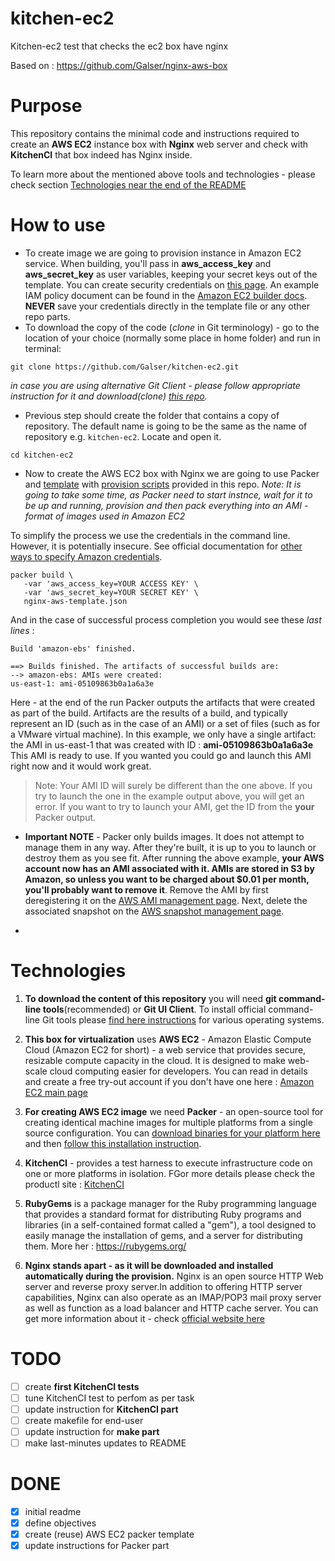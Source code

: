 # kitchen-ec2
Kitchen-ec2 test that checks the ec2 box have nginx

Based on : https://github.com/Galser/nginx-aws-box


# Purpose
This repository contains the minimal code and instructions required to create an **AWS EC2** instance box with **Nginx** web server and check with **KitchenCI** that box indeed has Nginx inside.

To learn more about the mentioned above tools and technologies -  please check section [Technologies near the end of the README](#technologies)


# How to use

- To create image we are going to provision instance in Amazon EC2 service. When building, you'll pass in **aws_access_key** and **aws_secret_key** as user variables, keeping your secret keys out of the template. You can create security credentials on [this page](https://console.aws.amazon.com/iam/home?#security_credential). An example IAM policy document can be found in the [Amazon EC2 builder docs](https://www.packer.io/docs/builders/amazon.html). **NEVER** save your credentials directly in the template file or any other repo parts.
- To download the copy of the code (*clone* in Git terminology) - go to the location of your choice (normally some place in home folder) and run in terminal:
 ```
 git clone https://github.com/Galser/kitchen-ec2.git
 ```
 *in case you are using alternative Git Client - please follow appropriate instruction for it and download(*clone*) [this repo](https://github.com/Galser/kitchen-ec2.git).*

- Previous step should create the folder that contains a copy of repository. The default name is going to be the same as the name of repository e.g. `kitchen-ec2`. Locate and open it.
 ```
 cd kitchen-ec2
 ```
- Now to create the AWS EC2 box with Nginx we are going to use Packer and [template](nginx-aws-template.json) with [provision scripts](scripts) provided in this repo.
*Note: It is going to take some time, as Packer need to start instnce, wait for it to be up and running, provision and then pack everything into an AMI - format of images used in Amazon EC2*

To simplify the process we use the credentials in the command line. However, it is potentially insecure. See official  documentation for [other ways to specify Amazon credentials](https://www.packer.io/docs/builders/amazon.html#specifying-amazon-credentials).
 ```
 packer build \
    -var 'aws_access_key=YOUR ACCESS KEY' \
    -var 'aws_secret_key=YOUR SECRET KEY' \ 
    nginx-aws-template.json
 ```
And in the case of successful process completion you would see these *last lines* :
 ```
 Build 'amazon-ebs' finished.

 ==> Builds finished. The artifacts of successful builds are:
 --> amazon-ebs: AMIs were created:
 us-east-1: ami-05109863b0a1a6a3e
 ```
Here - at the end of the run Packer outputs the artifacts that were created as part of the build. Artifacts are the results of a build, and typically represent an ID (such as in the case of an AMI) or a set of files (such as for a VMware virtual machine). In this example, we only have a single artifact: the AMI in us-east-1 that was created with ID  : **ami-05109863b0a1a6a3e** 
This AMI is ready to use. If you wanted you could go and launch this AMI right now and it would work great.

  > Note: Your AMI ID will surely be different than the one above. If you try to launch the one in the example output above, you will get an error. If you want to try to launch your AMI, get the ID from the **your** Packer output.

- **Important NOTE** - Packer only builds images. It does not attempt to manage them in any way. After they're built, it is up to you to launch or destroy them as you see fit. After running the above example, **your AWS account now has an AMI associated with it. AMIs are stored in S3 by Amazon, so unless you want to be charged about $0.01 per month, you'll probably want to remove it**. Remove the AMI by first deregistering it on the [AWS AMI management page](https://console.aws.amazon.com/ec2/home?region=us-east-1#s=Images). Next, delete the associated snapshot on the [AWS snapshot management page](https://console.aws.amazon.com/ec2/home?region=us-east-1#s=Snapshots).

- 


# Technologies

1. **To download the content of this repository** you will need **git command-line tools**(recommended) or **Git UI Client**. To install official command-line Git tools please [find here instructions](https://git-scm.com/book/en/v2/Getting-Started-Installing-Git) for various operating systems. 
2. **This box for virtualization** uses **AWS EC2** - Amazon Elastic Compute Cloud (Amazon EC2 for short) - a web service that provides secure, resizable compute capacity in the cloud. It is designed to make web-scale cloud computing easier for developers. You can read in details and create a free try-out account if you don't have one here :  [Amazon EC2 main page](https://aws.amazon.com/ec2/) 
3. **For creating AWS EC2 image** we need **Packer** - an open-source tool for creating identical machine images for multiple platforms from a single source configuration.  You can [download binaries for your platform here](https://www.packer.io/downloads.html)  and then [follow this installation instruction](https://www.packer.io/intro/getting-started/install.html#precompiled-binaries).  
4. **KitchenCI** - provides a test harness to execute infrastructure code on one or more platforms in isolation. FGor more details please check the productl site : [KitchenCI](https://kitchen.ci/)
5. **RubyGems** is a package manager for the Ruby programming language that provides a standard format for distributing Ruby programs and libraries (in a self-contained format called a "gem"), a tool designed to easily manage the installation of gems, and a server for distributing them. More her : https://rubygems.org/

6. **Nginx stands apart - as it will be downloaded and installed automatically during the provision.** Nginx is an open source HTTP Web server and reverse proxy server.In addition to offering HTTP server capabilities, Nginx can also operate as an IMAP/POP3 mail proxy server as well as function as a load balancer and HTTP cache server. You can get more information about it  - check [official website here](https://www.nginx.com)  

# TODO
- [ ] create **first KitchenCI tests**
- [ ] tune KitchenCI test to perfom as per task
- [ ] update instruction for **KitchenCI part**
- [ ] create makefile for end-user
- [ ] update instruction for **make part**
- [ ] make last-minutes updates to README

# DONE

- [x] initial readme
- [x] define objectives
- [x] create (reuse) AWS EC2 packer template
- [x] update instructions for Packer part
